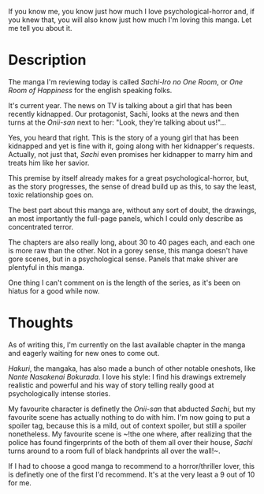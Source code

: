 If you know me, you know just how much I love psychological-horror and, if you knew that, you will also know just how much I'm loving this manga. Let me tell you about it.

# Description

The manga I'm reviewing today is called _Sachi-Iro no One Room_, or _One Room of Happiness_ for the english speaking folks.

It's current year. The news on TV is talking about a girl that has been recently kidnapped. Our protagonist, Sachi, looks at the news and then turns at the _Onii-san_ next to her: "Look, they're talking about us!"...

Yes, you heard that right. This is the story of a young girl that has been kidnapped and yet is fine with it, going along with her kidnapper's requests. Actually, not just that, _Sachi_ even promises her kidnapper to marry him and treats him like her savior.

This premise by itself already makes for a great psychological-horror, but, as the story progresses, the sense of dread build up as this, to say the least, toxic relationship goes on.

The best part about this manga are, without any sort of doubt, the drawings, an most importantly the full-page panels, which I could only describe as concentrated terror.

The chapters are also really long, about 30 to 40 pages each, and each one is more raw than the other. Not in a gorey sense, this manga doesn't have gore scenes, but in a psychological sense. Panels that make shiver are plentyful in this manga.

One thing I can't comment on is the length of the series, as it's been on hiatus for a good while now.

# Thoughts

As of writing this, I'm currently on the last available chapter in the manga and eagerly waiting for new ones to come out.

_Hakuri_, the mangaka, has also made a bunch of other notable oneshots, like _Nante Nasakenai Bokurada_. I love his style: I find his drawings extremely realistic and powerful and his way of story telling really good at psychologically intense stories.

My favourite character is definetly the _Onii-san_ that abducted _Sachi_, but my favourite scene has actually nothing to do with him. I'm now going to put a spoiler tag, because this is a mild, out of context spoiler, but still a spoiler nonetheless. My favourite scene is ~!the one where, after realizing that the police has found fingerprints of the both of them all over their house, _Sachi_ turns around to a room full of black handprints all over the wall!~.

If I had to choose a good manga to recommend to a horror/thriller lover, this is definetly one of the first I'd recommend. It's at the very least a 9 out of 10 for me.
